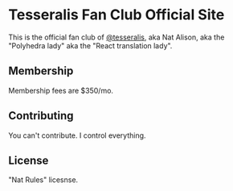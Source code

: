 # Tesseralis Fan Club Official Site

This is the official fan club of [@tesseralis](https://tessera.li), aka Nat Alison, aka the "Polyhedra lady" aka the "React translation lady".

## Membership

Membership fees are $350/mo.

## Contributing

You can't contribute. I control everything.

## License

"Nat Rules" licesnse.


